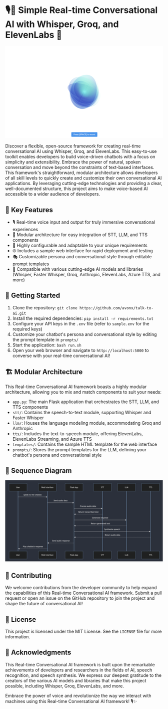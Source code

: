 # 🎙️🤖 Simple Real-time Conversational AI with Whisper, Groq, and ElevenLabs 🚀

![GUI](images/GUI.png)

Discover a flexible, open-source framework for creating real-time conversational AI using Whisper, Groq, and ElevenLabs. This easy-to-use toolkit enables developers to build voice-driven chatbots with a focus on simplicity and extensibility. Embrace the power of natural, spoken conversation and move beyond the constraints of text-based interfaces.
This framework's straightforward, modular architecture allows developers of all skill levels to quickly create and customize their own conversational AI applications. By leveraging cutting-edge technologies and providing a clear, well-documented structure, this project aims to make voice-based AI accessible to a wider audience of developers.

## 🌟 Key Features

- 🎙️ Real-time voice input and output for truly immersive conversational experiences
- 🧩 Modular architecture for easy integration of STT, LLM, and TTS components
- 🔧 Highly configurable and adaptable to your unique requirements
- 🌐 Includes a sample web interface for rapid deployment and testing
- 🎭 Customizable persona and conversational style through editable prompt templates
- 🌈 Compatible with various cutting-edge AI models and libraries (Whisper, Faster Whisper, Groq, Anthropic, ElevenLabs, Azure TTS, and more)

## 🚀 Getting Started

1. Clone the repository: `git clone https://github.com/avonx/talk-to-ai.git`
2. Install the required dependencies: `pip install -r requirements.txt`
3. Configure your API keys in the `.env` file (refer to `sample.env` for the required keys)
4. Customize your chatbot's persona and conversational style by editing the prompt template in `prompts/`
5. Start the application: `bash run.sh`
6. Open your web browser and navigate to `http://localhost:5000` to converse with your real-time conversational AI!

## 🏗️ Modular Architecture

This Real-time Conversational AI framework boasts a highly modular architecture, allowing you to mix and match components to suit your needs:

- `app.py`: The main Flask application that orchestrates the STT, LLM, and TTS components
- `stt/`: Contains the speech-to-text module, supporting Whisper and Faster Whisper
- `llm/`: Houses the language modeling module, accommodating Groq and Anthropic
- `tts/`: Includes the text-to-speech module, offering ElevenLabs, ElevenLabs Streaming, and Azure TTS
- `templates/`: Contains the sample HTML template for the web interface
- `prompts/`: Stores the prompt templates for the LLM, defining your chatbot's persona and conversational style

## 🔀 Sequence Diagram

![Architecture Diagram](images/architecture-diagram.png)

## 🙌 Contributing

We welcome contributions from the developer community to help expand the capabilities of this Real-time Conversational AI framework. Submit a pull request or open an issue on the GitHub repository to join the project and shape the future of conversational AI!

## 📄 License

This project is licensed under the MIT License. See the `LICENSE` file for more information.

## 🙏 Acknowledgments

This Real-time Conversational AI framework is built upon the remarkable achievements of developers and researchers in the fields of AI, speech recognition, and speech synthesis. We express our deepest gratitude to the creators of the various AI models and libraries that make this project possible, including Whisper, Groq, ElevenLabs, and more.

Embrace the power of voice and revolutionize the way we interact with machines using this Real-time Conversational AI framework! 🎙️✨